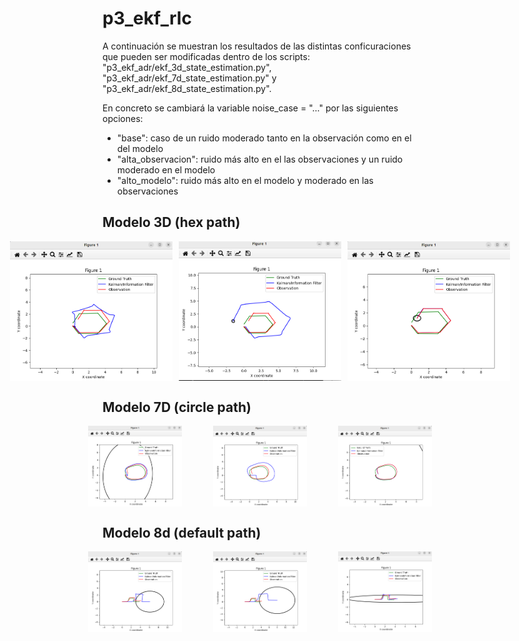 # p3_ekf_rlc

A continuación se muestran los resultados de las distintas conficuraciones que pueden ser modificadas dentro de los scripts: "p3_ekf_adr/ekf_3d_state_estimation.py", "p3_ekf_adr/ekf_7d_state_estimation.py" y "p3_ekf_adr/ekf_8d_state_estimation.py".

En concreto se cambiará la variable  noise_case = "..." por las siguientes opciones:

- "base": caso de un ruido moderado tanto en la observación como en el del modelo
- "alta_observacion": ruido más alto en el las observaciones y un ruido moderado en el modelo
- "alto_modelo": ruido más alto en el modelo y moderado en las observaciones

## Modelo 3D (hex path)

<div style="display: flex; justify-content: center; gap: 10px;">
  <img src="imgs/hex_3d_base.png" alt="" width="260">
  <img src="imgs/alta_obs_3d.png" alt="" width="260">
  <img src="imgs/alto_mod_3d.png" alt="" width="260">
</div> 

## Modelo 7D (circle path)

<div style="display: flex; justify-content: center; gap: 50px;">
  <img src="imgs/base_7d.png" alt="" width="150">
  <img src="imgs/alta_obs_7d.png" alt="" width="150">
  <img src="imgs/alto_modelo_7d.png" alt="" width="150">
</div> 

## Modelo 8d (default path)

<div style="display: flex; justify-content: center; gap: 50px;">
  <img src="imgs/base_8d.png" alt="" width="150">
  <img src="imgs/alta_obs_8d.png" alt="" width="150">
  <img src="imgs/alto_mod_8d.png" alt="" width="150">
</div> 
